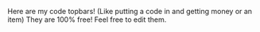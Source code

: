 Here are my code topbars! (Like putting a code in and getting money or an item) They are 100% free! Feel free to edit them.
